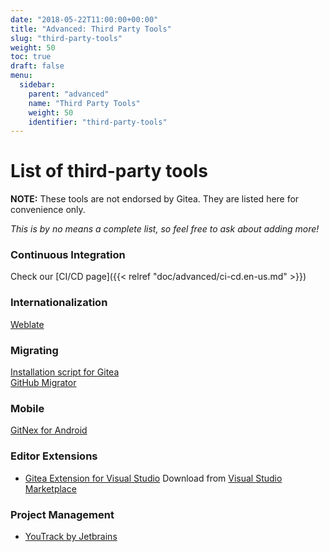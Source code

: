 ```yaml
---
date: "2018-05-22T11:00:00+00:00"
title: "Advanced: Third Party Tools"
slug: "third-party-tools"
weight: 50
toc: true
draft: false
menu:
  sidebar:
    parent: "advanced"
    name: "Third Party Tools"
    weight: 50
    identifier: "third-party-tools"
---
```


# List of third-party tools
**NOTE:** These tools are not endorsed by Gitea. They are listed here for convenience only.

*This is by no means a complete list, so feel free to ask about adding more!*

### Continuous Integration

Check our [CI/CD page]({{< relref "doc/advanced/ci-cd.en-us.md" >}})

### Internationalization 
[Weblate](https://docs.weblate.org/en/latest/admin/continuous.html#gitea-setup)

### Migrating
[Installation script for Gitea](https://git.coolaj86.com/coolaj86/gitea-installer.sh)  
[GitHub Migrator](https://gitea.com/gitea/migrator)


### Mobile
[GitNex for Android](https://gitlab.com/mmarif4u/gitnex)

###  Editor Extensions
 - [Gitea Extension for Visual Studio](https://github.com/maikebing/Gitea.VisualStudio)   Download from   [Visual Studio Marketplace](https://marketplace.visualstudio.com/items?itemName=MysticBoy.GiteaExtensionforVisualStudio)
 
 ### Project Management
 - [YouTrack by Jetbrains](https://blog.jetbrains.com/youtrack/2019/12/whats-new-in-youtrack-2019-3/)
